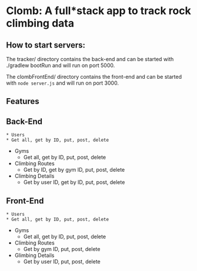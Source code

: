 # Clomb: A full*stack app to track rock climbing data

## How to start servers:
The tracker/ directory contains the back-end and can be started with ./gradlew bootRun and will run on port 5000.

The clombFrontEnd/ directory contains the front-end and can be started with `node server.js` and will run on port 3000.

## Features

## Back-End
	* Users
  	* Get all, get by ID, put, post, delete
  * Gyms
  	* Get all, get by ID, put, post, delete
  * Climbing Routes
  	* Get by ID, get by gym ID, put, post, delete
  * Climbing Details
  	* Get by user ID, get by ID, put, post, delete
  
## Front-End
	* Users
  	* Get all, get by ID, put, post, delete
  * Gyms
  	* Get all, get by ID, put, post, delete
  * Climbing Routes
  	* Get by gym ID, put, post, delete
  * Glimbing Details
  	* Get by user ID, put, post, delete